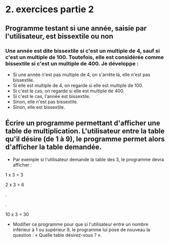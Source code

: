 # 2. exercices partie 2

##  Programme testant si une année, saisie par l'utilisateur, est bissextile ou non

### Une année est dite bissextile si c'est un multiple de 4, sauf si c'est un multiple de 100. Toutefois, elle est considérée          comme bissextile si c'est un multiple de 400. Je développe :

* Si une année n'est pas multiple de 4, on s'arrête là, elle n'est pas bissextile.
* Si elle est multiple de 4, on regarde si elle est multiple de 100.
* Si c'est le cas, on regarde si elle est multiple de 400.
* Si c'est le cas, l'année est bissextile.
* Sinon, elle n'est pas bissextile.
* Sinon, elle est bissextile.

## Écrire un programme permettant d'afficher une table de multiplication. L'utilisateur entre la table qu'il désire (de 1 à 9), le programme permet alors d'afficher la table demandée.

* Par exemple si l'utilisateur demande la table des 3, le programme devra afficher :

1 x 3 = 3

2 x 3 = 6

.

.

10 x 3 = 30

* Modifier ce programme pour que si l'utilisateur entre un nombre inférieur à 1 ou supérieur 9, le programme lui pose de nouveau la question : « Quelle table désirez-vous ? ».